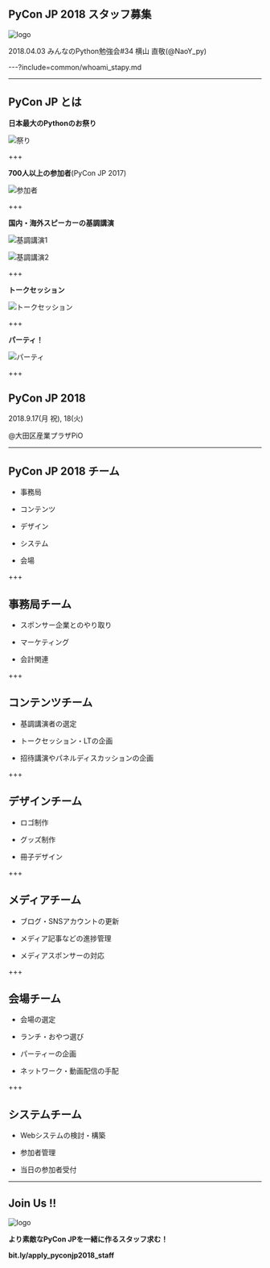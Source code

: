 ## PyCon JP 2018 スタッフ募集
![logo](stapy34_LT_20180403/assets/img/logo.png)

2018.04.03 みんなのPython勉強会#34
横山 直敬(@NaoY_py)

---?include=common/whoami_stapy.md

---

## PyCon JP とは

**日本最大のPythonのお祭り**
	
![祭り](stapy34_LT_20180403/assets/img/matsuri.png)

+++

**700人以上の参加者**(PyCon JP 2017)

![参加者](stapy34_LT_20180403/assets/img/participants.jpg)

+++

**国内・海外スピーカーの基調講演**

![基調講演1](stapy34_LT_20180403/assets/img/wang.jpg)

![基調講演2](stapy34_LT_20180403/assets/img/horikoshi.jpg)

+++
	
**トークセッション**

![トークセッション](stapy34_LT_20180403/assets/img/talk.jpg)

+++
	
**パーティ！**

![パーティ](stapy34_LT_20180403/assets/img/party.jpg)

+++

## PyCon JP 2018

2018.9.17(月 祝), 18(火)

@大田区産業プラザPiO

---

## PyCon JP 2018 チーム

- 事務局

- コンテンツ

- デザイン

- システム

- 会場

+++

## 事務局チーム

- スポンサー企業とのやり取り

- マーケティング

- 会計関連

+++

## コンテンツチーム

- 基調講演者の選定

- トークセッション・LTの企画

- 招待講演やパネルディスカッションの企画

+++

## デザインチーム

- ロゴ制作

- グッズ制作

- 冊子デザイン

+++

## メディアチーム

- ブログ・SNSアカウントの更新

- メディア記事などの進捗管理

- メディアスポンサーの対応

+++


## 会場チーム

- 会場の選定

- ランチ・おやつ選び

- パーティーの企画

- ネットワーク・動画配信の手配

+++

## システムチーム

- Webシステムの検討・構築

- 参加者管理

- 当日の参加者受付

---

## Join Us !! 
 
![logo](stapy34_LT_20180403/assets/img/logo.png)

**より素敵なPyCon JPを一緒に作るスタッフ求む！**

**bit.ly/apply_pyconjp2018_staff**
